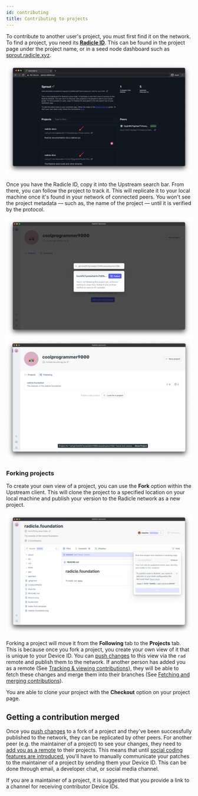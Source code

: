 ```yaml
---
id: contributing
title: Contributing to projects
---
```


To contribute to another user's project, you must first find it on the
network. To find a project, you need its [**Radicle ID**][ri]. This can be found
in the project page under the project name, or in a seed node dashboard such as
[sprout.radicle.xyz](http://sprout.radicle.xyz).

![Identity][id]

Once you have the Radicle ID, copy it into the Upstream search bar. From there,
you can follow the project to track it. This will replicate it to your local
machine once it's found in your network of connected peers. You won't see the
project metadata — such as, the name of the project — until it is verified by
the protocol. 

![Search bar][sb] ![Found Project][fp]

### Forking projects

To create your own view of a project, you can use the **Fork** option within the
Upstream client. This will clone the project to a specified location on your
local machine and publish your version to the Radicle network as a new project.

![Fork Project][fo]

Forking a project will move it from the **Following** tab to the **Projects**
tab. This is because once you fork a project, you create your own view of
it that is unique to your Device ID. You can [push changes][pc] to this view via
the `rad` remote and publish them to the network. If another person has
added you as a remote (See [Tracking & viewing contributions][tv]), they will be
able to fetch these changes and merge them into their branches (See [Fetching
and merging contributions][fm]).

You are able to clone your project with the **Checkout** option on your project
page.

## Getting a contribution merged

Once you [push changes][pc] to a fork of a project and they've been successfully
published to the network, they can be replicated by other peers. For another
peer (e.g. the maintainer of a project) to see your changes, they need to [add
you as a remote][fm] to their projects. This means that until [social coding features
are introduced][fq], you'll have to manually communicate your patches to the
maintainer of a project by sending them your Device ID. This can be done through
email, a developer chat, or social media channel. 

If you are a maintainer of a project, it is suggested that you provide a link to
a channel for receiving contributor Device IDs.

[tv]: tracking-and-viewing.md
[fm]: fetching-and-merging.md
[pc]: pushing-changes.md
[pn]: understanding-radicle/glossary.md/#project-name
[ri]: understanding-radicle/glossary.md/#radicle-id
[fq]: understanding-radicle/faq.md/#how-will-issues-and-prs-work

[id]: /img/radicle-id-seed-node.png
[ps]: /img/peer-switcher.png
[sb]: /img/search-bar.png
[fp]: /img/project-found.png
[fo]: /img/fork-project.png
